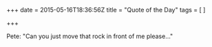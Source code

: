 +++
date = 2015-05-16T18:36:56Z
title = "Quote of the Day"
tags = [ ]

+++

<p>Pete: "Can you just move that rock in front of me please..."</p>
